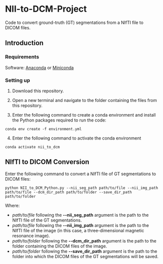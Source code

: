 # NII-to-DCM-Project

Code to convert ground-truth (GT) segmentations from a NIfTI file to DICOM files.

## Introduction

### Requirements

Software: [Anaconda](https://www.anaconda.com/products/distribution) or [Miniconda](https://docs.conda.io/en/latest/miniconda.html)

### Setting up

1. Download this repository.

2. Open a new terminal and navigate to the folder containing the files from this repository.

3. Enter the following command to create a conda environment and install the Python packages required to run the code:
```
conda env create -f environment.yml
```

4. Enter the following command to activate the conda environment
```
conda activate nii_to_dcm
```

## NIfTI to DICOM Conversion

Enter the following command to convert a NIfTI file of GT segmentations to DICOM files:
```
python NII_to_DCM_Python.py --nii_seg_path path/to/file --nii_img_path path/to/file --dcm_dir_path path/to/folder --save_dir_path path/to/folder
```
Where:
 - *path/to/file* following the **--nii_seg_path** argument is the path to the NIfTI file of the GT segmentations.
 - *path/to/file* following the **--nii_img_path** argument is the path to the NIfTI file of the image (in this case, a three-dimensional magnetic resonance image).
 - *path/to/folder* following the **--dcm_dir_path** argument is the path to the folder containing the DICOM files of the image.
 - *path/to/folder* following the **--save_dir_path** argument is the path to the folder into which the DICOM files of the GT segmentations will be saved.